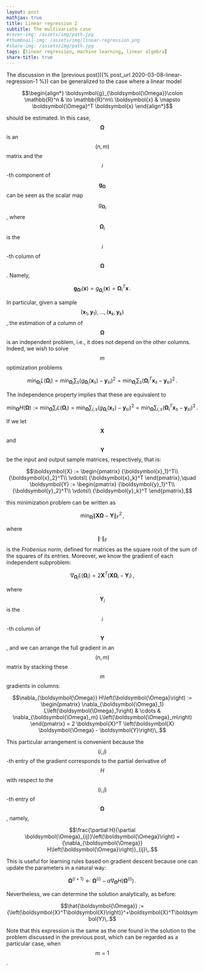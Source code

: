 ```yaml
---
layout: post
mathjax: true
title: Linear regression 2
subtitle: The multivariate case
#cover-img: /assets/img/path.jpg
#thumbnail-img: /assets/img/linear-regression.png
#share-img: /assets/img/path.jpg
tags: [linear regression, machine learning, linear algebra]
share-title: true
---
```


The discussion in the [previous post]({% post_url 2020-03-08-linear-regression-1 %}) can be generalized to the case where a linear model

$$\begin{align*}
\boldsymbol{g}_{\boldsymbol{\Omega}}\colon \mathbb{R}^n & \to \mathbb{R}^m\\
\boldsymbol{x} & \mapsto \boldsymbol{\Omega}^T \boldsymbol{x}
\end{align*}$$

should be estimated. In this case, $$\boldsymbol{\Omega}$$ is an $$\left(n, m\right)$$ matrix and the $$i$$-th component of $$\boldsymbol{g}_{\boldsymbol{\Omega}}$$ can be seen as the scalar map $$g_{\boldsymbol{\Omega}_i}$$, where $$\boldsymbol{\Omega}_i$$ is the $$i$$-th column of $$\boldsymbol{\Omega}$$. Namely,

$${\boldsymbol{g}_{\boldsymbol{\Omega}}}_i\left(\boldsymbol{x}\right) = g_{\boldsymbol{\Omega}_i}\left(\boldsymbol{x}\right) = {\boldsymbol{\Omega}_i}^T \boldsymbol{x}\,.$$

In particular, given a sample $$\left(\boldsymbol{x}_1, \boldsymbol{y}_1\right), \ldots, \left(\boldsymbol{x}_k, \boldsymbol{y}_k\right)$$, the estimation of a column of $$\boldsymbol{\Omega}$$ is an independent problem, i.e., it does not depend on the other columns. Indeed, we wish to solve $$m$$ optimization problems

$$\min_{\boldsymbol{\Omega}_i} L\left(\boldsymbol{\Omega}_i\right) = \min_{\boldsymbol{\Omega}_i} \sum_s \left(g_{\boldsymbol{\Omega}_i}\left(\boldsymbol{x}_s\right)-{\boldsymbol{y}_s}_i\right)^2 = \min_{\boldsymbol{\Omega}_i} \sum_s \left({\boldsymbol{\Omega}_i}^T \boldsymbol{x}_s - {\boldsymbol{y}_s}_i\right)^2\,.$$

The independence property implies that these are equivalent to

$$\min_{\boldsymbol{\Omega}} H\left(\boldsymbol{\Omega}\right) := \min_{\boldsymbol{\Omega}} \sum_i L\left(\boldsymbol{\Omega}_i\right) = \min_{\boldsymbol{\Omega}} \sum_{i, s} \left(g_{\boldsymbol{\Omega}_i}\left(\boldsymbol{x}_s\right)-{\boldsymbol{y}_s}_i\right)^2 = \min_{\boldsymbol{\Omega}} \sum_{i, s} \left({\boldsymbol{\Omega}_i}^T \boldsymbol{x}_s - {\boldsymbol{y}_s}_i\right)^2\,.$$

If we let $$\boldsymbol{X}$$ and $$\boldsymbol{Y}$$ be the input and output sample matrices, respectively, that is:

$$\boldsymbol{X} :=
\begin{pmatrix}
{\boldsymbol{x}_1}^T\\
{\boldsymbol{x}_2}^T\\
\vdots\\
{\boldsymbol{x}_k}^T
\end{pmatrix},\quad
\boldsymbol{Y} :=
\begin{pmatrix}
{\boldsymbol{y}_1}^T\\
{\boldsymbol{y}_2}^T\\
\vdots\\
{\boldsymbol{y}_k}^T
\end{pmatrix},$$

this minimization problem can be written as

$$\min_{\boldsymbol{\Omega}} { {\| \boldsymbol{X} \boldsymbol{\Omega} - \boldsymbol{Y} \|}_F }^2\,,$$

where $${\| \cdot \|}_F$$ is the *Frobenius norm*, defined for matrices as the square root of the sum of the squares of its entries. Moreover, we know the gradient of each independent subproblem:

$$\nabla_{\boldsymbol{\Omega}_i} L\left(\boldsymbol{\Omega}_i\right) = 2 \boldsymbol{X}^T \left( \boldsymbol{X} \boldsymbol{\Omega}_i - {\boldsymbol{Y}_i}\right)\,,$$

where $$\boldsymbol{Y}_i$$ is the $$i$$-th column of $$\boldsymbol{Y}$$, and we can arrange the full gradient in an $$\left(n, m\right)$$ matrix by stacking these $$m$$ gradients in columns:

$$\nabla_{\boldsymbol{\Omega}} H\left(\boldsymbol{\Omega}\right) := \begin{pmatrix} \nabla_{\boldsymbol{\Omega}_1} L\left(\boldsymbol{\Omega}_1\right) & \cdots & \nabla_{\boldsymbol{\Omega}_m} L\left(\boldsymbol{\Omega}_m\right) \end{pmatrix} = 2 \boldsymbol{X}^T \left(\boldsymbol{X} \boldsymbol{\Omega} - \boldsymbol{Y}\right)\,.$$

This particular arrangement is convenient because the $$\left(i, j\right)$$-th entry of the gradient corresponds to the partial derivative of $$H$$ with respect to the $$\left(i, j\right)$$-th entry of $$\boldsymbol{\Omega}$$, namely,

$$\frac{\partial H}{\partial \boldsymbol{\Omega}_{ij}}\left(\boldsymbol{\Omega}\right) = {\nabla_{\boldsymbol{\Omega}} H\left(\boldsymbol{\Omega}\right)}_{ij}\,.$$

This is useful for learning rules based on gradient descent because one can update the parameters in a natural way:

$$\boldsymbol{\Omega}^{(i+1)} \leftarrow \boldsymbol{\Omega}^{(i)} - \alpha \nabla_{\boldsymbol{\Omega}} H\left(\boldsymbol{\Omega}^{(i)}\right)\,.$$

Nevertheless, we can determine the solution analytically, as before:

$$\hat{\boldsymbol{\Omega}} := {\left(\boldsymbol{X}^T\boldsymbol{X}\right)}^+\boldsymbol{X}^T\boldsymbol{Y}\,.$$

Note that this expression is the same as the one found in the solution to the problem discussed in the previous post, which can be regarded as a particular case, when $$m = 1$$.
